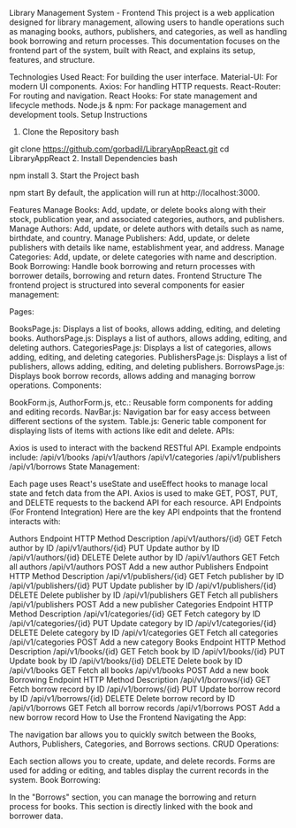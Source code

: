 Library Management System - Frontend
This project is a web application designed for library management, allowing users to handle operations such as managing books, authors, publishers, and categories, as well as handling book borrowing and return processes. This documentation focuses on the frontend part of the system, built with React, and explains its setup, features, and structure.

Technologies Used
React: For building the user interface.
Material-UI: For modern UI components.
Axios: For handling HTTP requests.
React-Router: For routing and navigation.
React Hooks: For state management and lifecycle methods.
Node.js & npm: For package management and development tools.
Setup Instructions
1. Clone the Repository
bash

git clone https://github.com/gorbadil/LibraryAppReact.git
cd LibraryAppReact
2. Install Dependencies
bash

npm install
3. Start the Project
bash

npm start
By default, the application will run at http://localhost:3000.

Features
Manage Books: Add, update, or delete books along with their stock, publication year, and associated categories, authors, and publishers.
Manage Authors: Add, update, or delete authors with details such as name, birthdate, and country.
Manage Publishers: Add, update, or delete publishers with details like name, establishment year, and address.
Manage Categories: Add, update, or delete categories with name and description.
Book Borrowing: Handle book borrowing and return processes with borrower details, borrowing and return dates.
Frontend Structure
The frontend project is structured into several components for easier management:

Pages:

BooksPage.js: Displays a list of books, allows adding, editing, and deleting books.
AuthorsPage.js: Displays a list of authors, allows adding, editing, and deleting authors.
CategoriesPage.js: Displays a list of categories, allows adding, editing, and deleting categories.
PublishersPage.js: Displays a list of publishers, allows adding, editing, and deleting publishers.
BorrowsPage.js: Displays book borrow records, allows adding and managing borrow operations.
Components:

BookForm.js, AuthorForm.js, etc.: Reusable form components for adding and editing records.
NavBar.js: Navigation bar for easy access between different sections of the system.
Table.js: Generic table component for displaying lists of items with actions like edit and delete.
APIs:

Axios is used to interact with the backend RESTful API. Example endpoints include:
/api/v1/books
/api/v1/authors
/api/v1/categories
/api/v1/publishers
/api/v1/borrows
State Management:

Each page uses React's useState and useEffect hooks to manage local state and fetch data from the API.
Axios is used to make GET, POST, PUT, and DELETE requests to the backend API for each resource.
API Endpoints (For Frontend Integration)
Here are the key API endpoints that the frontend interacts with:

Authors
Endpoint	HTTP Method	Description
/api/v1/authors/{id}	GET	Fetch author by ID
/api/v1/authors/{id}	PUT	Update author by ID
/api/v1/authors/{id}	DELETE	Delete author by ID
/api/v1/authors	GET	Fetch all authors
/api/v1/authors	POST	Add a new author
Publishers
Endpoint	HTTP Method	Description
/api/v1/publishers/{id}	GET	Fetch publisher by ID
/api/v1/publishers/{id}	PUT	Update publisher by ID
/api/v1/publishers/{id}	DELETE	Delete publisher by ID
/api/v1/publishers	GET	Fetch all publishers
/api/v1/publishers	POST	Add a new publisher
Categories
Endpoint	HTTP Method	Description
/api/v1/categories/{id}	GET	Fetch category by ID
/api/v1/categories/{id}	PUT	Update category by ID
/api/v1/categories/{id}	DELETE	Delete category by ID
/api/v1/categories	GET	Fetch all categories
/api/v1/categories	POST	Add a new category
Books
Endpoint	HTTP Method	Description
/api/v1/books/{id}	GET	Fetch book by ID
/api/v1/books/{id}	PUT	Update book by ID
/api/v1/books/{id}	DELETE	Delete book by ID
/api/v1/books	GET	Fetch all books
/api/v1/books	POST	Add a new book
Borrowing
Endpoint	HTTP Method	Description
/api/v1/borrows/{id}	GET	Fetch borrow record by ID
/api/v1/borrows/{id}	PUT	Update borrow record by ID
/api/v1/borrows/{id}	DELETE	Delete borrow record by ID
/api/v1/borrows	GET	Fetch all borrow records
/api/v1/borrows	POST	Add a new borrow record
How to Use the Frontend
Navigating the App:

The navigation bar allows you to quickly switch between the Books, Authors, Publishers, Categories, and Borrows sections.
CRUD Operations:

Each section allows you to create, update, and delete records. Forms are used for adding or editing, and tables display the current records in the system.
Book Borrowing:

In the "Borrows" section, you can manage the borrowing and return process for books. This section is directly linked with the book and borrower data.

